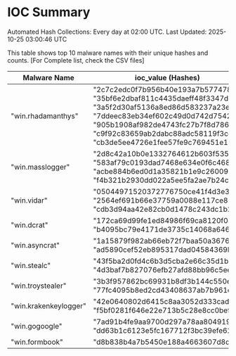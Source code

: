 # IOC Summary

Automated Hash Collections: Every day at 02:00 UTC. Last Updated: 2025-10-25 03:00:46 UTC

This table shows top 10 malware names with their unique hashes and counts. [For Complete list, check the CSV files]

| Malware Name | ioc_value (Hashes) | Count |
|--------------|--------------------|-------|
|  "win.rhadamanthys" |  "2c7c2edc0f7b956b40e193a7b5774788"<br> "35bf6e2dbaf811c4435daeff48f3347d"<br> "3a5f2d30af5136a8ed86d583237a23e9"<br> "7ddeec83eb34ef602c49d0d742d75424"<br> "905b1908af982de4743fc27b7f8d7869"<br> "c9f92c83659ab2dabc88adc58119f3cd"<br> "cb3de5ee4726e1fee57fe9c769451e11" | 7 |
|  "win.masslogger" |  "2d8c42a10b0e1332764612b603f5350a"<br> "583af79c0193dad7468e634e0f6c4684"<br> "acbe884b6ed0d1a35821b1e9c26009ed"<br> "f4b321b2930dd022a5ee5fa2ae7b24cb" | 4 |
|  "win.vidar" |  "05044971520372776750ce41f4d3e3be"<br> "2564ef691b66e37759a0088e117ce875"<br> "cdb3d94aa42e82cb0d1478c243dc1b22" | 3 |
|  "win.dcrat" |  "172ca69d99fe1ed84986f69ca8120f04"<br> "b4095bc79e4171de3735c14068a646f0" | 2 |
|  "win.asyncrat" |  "1a15879f982ab66eb72f7baa50a36765"<br> "ad5890cef52eb895317dad04584369ba" | 2 |
|  "win.stealc" |  "43f5ba2d0fd4c6b3d5cba2e66c35d1ba"<br> "4d3baf7b827076efb27afd88bb96c5ee" | 2 |
|  "win.troystealer" |  "3b3f957862bc69931b8df3b144c550ef"<br> "77fc4095b8ed2cd43408637ab7b961e5" | 2 |
|  "win.krakenkeylogger" |  "42e0640802d6415c8aa3052d333cad18"<br> "f5bf0281f646e22e713b5c28e8cc0bef" | 2 |
|  "win.gogoogle" |  "7ad91b4fe9aa9700d297a78aa8049199"<br> "dd63b1c6123e5fc167712f3bc39efe62" | 2 |
|  "win.formbook" |  "d8b838b4a7b5450e188a4663607d8d9c" | 1 |